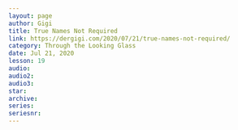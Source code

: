 ```yaml
---
layout: page
author: Gigi
title: True Names Not Required
link: https://dergigi.com/2020/07/21/true-names-not-required/
category: Through the Looking Glass
date: Jul 21, 2020
lesson: 19
audio: 
audio2: 
audio3: 
star: 
archive: 
series: 
seriesnr: 
---
```

